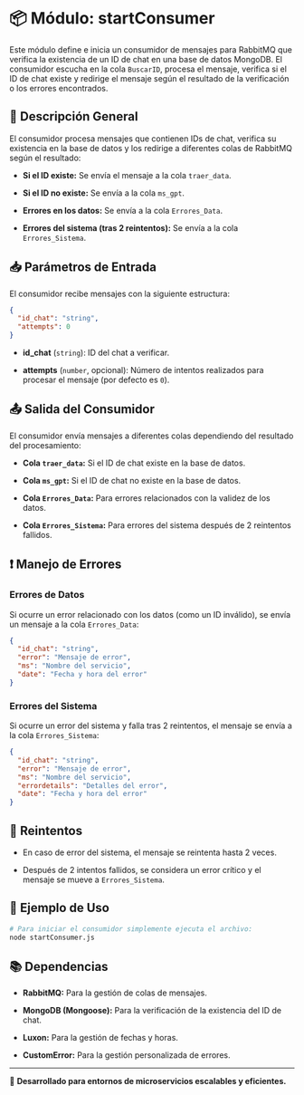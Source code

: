 
# 📦 Módulo: startConsumer

Este módulo define e inicia un consumidor de mensajes para RabbitMQ que verifica la existencia de un ID de chat en una base de datos MongoDB. El consumidor escucha en la cola `BuscarID`, procesa el mensaje, verifica si el ID de chat existe y redirige el mensaje según el resultado de la verificación o los errores encontrados.

## 🚀 Descripción General

El consumidor procesa mensajes que contienen IDs de chat, verifica su existencia en la base de datos y los redirige a diferentes colas de RabbitMQ según el resultado:

- **Si el ID existe:** Se envía el mensaje a la cola `traer_data`.

- **Si el ID no existe:** Se envía a la cola `ms_gpt`.

- **Errores en los datos:** Se envía a la cola `Errores_Data`.

- **Errores del sistema (tras 2 reintentos):** Se envía a la cola `Errores_Sistema`.

## 📥 Parámetros de Entrada

El consumidor recibe mensajes con la siguiente estructura:

```json
{
  "id_chat": "string",
  "attempts": 0
}
```

- **id_chat** (`string`): ID del chat a verificar.

- **attempts** (`number`, opcional): Número de intentos realizados para procesar el mensaje (por defecto es `0`).

## 📤 Salida del Consumidor

El consumidor envía mensajes a diferentes colas dependiendo del resultado del procesamiento:

- **Cola `traer_data`:** Si el ID de chat existe en la base de datos.

- **Cola `ms_gpt`:** Si el ID de chat no existe en la base de datos.

- **Cola `Errores_Data`:** Para errores relacionados con la validez de los datos.

- **Cola `Errores_Sistema`:** Para errores del sistema después de 2 reintentos fallidos.

## ❗ Manejo de Errores

### Errores de Datos

Si ocurre un error relacionado con los datos (como un ID inválido), se envía un mensaje a la cola `Errores_Data`:

```json
{
  "id_chat": "string",
  "error": "Mensaje de error",
  "ms": "Nombre del servicio",
  "date": "Fecha y hora del error"
}
```

### Errores del Sistema

Si ocurre un error del sistema y falla tras 2 reintentos, el mensaje se envía a la cola `Errores_Sistema`:

```json
{
  "id_chat": "string",
  "error": "Mensaje de error",
  "ms": "Nombre del servicio",
  "errordetails": "Detalles del error",
  "date": "Fecha y hora del error"
}
```

## 🔄 Reintentos

- En caso de error del sistema, el mensaje se reintenta hasta 2 veces.

- Después de 2 intentos fallidos, se considera un error crítico y el mensaje se mueve a `Errores_Sistema`.


## 📝 Ejemplo de Uso

```bash
# Para iniciar el consumidor simplemente ejecuta el archivo:
node startConsumer.js
```

## 📚 Dependencias

- **RabbitMQ:** Para la gestión de colas de mensajes.

- **MongoDB (Mongoose):** Para la verificación de la existencia del ID de chat.

- **Luxon:** Para la gestión de fechas y horas.

- **CustomError:** Para la gestión personalizada de errores.




---

🚀 **Desarrollado para entornos de microservicios escalables y eficientes.**
